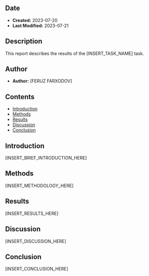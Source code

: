 ## Date

* **Created:** 2023-07-20
* **Last Modified:** 2023-07-21

## Description

This report describes the results of the [INSERT_TASK_NAME] task.

## Author

* **Author:** [FERUZ FARXODOV]

## Contents

* [Introduction](#introduction)
* [Methods](#methods)
* [Results](#results)
* [Discussion](#discussion)
* [Conclusion](#conclusion)

## Introduction

[INSERT_BRIEF_INTRODUCTION_HERE]

## Methods

[INSERT_METHODOLOGY_HERE]

## Results

[INSERT_RESULTS_HERE]

## Discussion

[INSERT_DISCUSSION_HERE]

## Conclusion

[INSERT_CONCLUSION_HERE]

